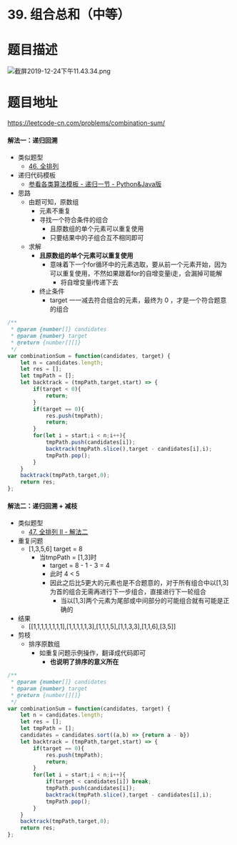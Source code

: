 # 39. 组合总和（中等）
# 题目描述
![截屏2019-12-24下午11.43.34.png](https://pic.leetcode-cn.com/6f0a5928e1af89ff035fb886aa58fa3d834684dd0f180d8985a0d5a3fd9763c0-%E6%88%AA%E5%B1%8F2019-12-24%E4%B8%8B%E5%8D%8811.43.34.png)
# 题目地址
<https://leetcode-cn.com/problems/combination-sum/>
#### 解法一：递归回溯
+ 类似题型
  + [46. 全排列](https://leetcode-cn.com/problems/permutations/solution/46-quan-pai-lie-by-alexer-660/)
+ 递归代码模板
  + [参看各类算法模板 - 递归一节 - Python&Java版](https://github.com/Alex660/Algorithms-and-data-structures/blob/master/theoreticalKnowledge/AlgorithmTemplate%E7%AE%97%E6%B3%95%E6%A8%A1%E6%9D%BF.md)
+ 思路
  + 由题可知，原数组
    + 元素不重复
    + 寻找一个符合条件的组合
      + 且原数组的单个元素可以重复使用
      + 只要结果中的子组合互不相同即可
  + 求解
    + **且原数组的单个元素可以重复使用**
      + 意味着下一个for循环中的元素选取，要从前一个元素开始，因为可以重复使用，不然如果跟着for的自增变量i走，会漏掉可能解
        + 将自增变量i传递下去
    + 终止条件
      + target 一一减去符合组合的元素，最终为 0 ，才是一个符合题意的组合
```javascript
/**
 * @param {number[]} candidates
 * @param {number} target
 * @return {number[][]}
 */
var combinationSum = function(candidates, target) {
    let n = candidates.length;
    let res = [];
    let tmpPath = [];
    let backtrack = (tmpPath,target,start) => {
        if(target < 0){
            return;
        }
        if(target == 0){
            res.push(tmpPath);
            return;
        }
        for(let i = start;i < n;i++){
            tmpPath.push(candidates[i]);
            backtrack(tmpPath.slice(),target - candidates[i],i);
            tmpPath.pop();
        }
    }
    backtrack(tmpPath,target,0);
    return res;
};
```
#### 解法二：递归回溯 + 减枝
+ 类似题型
  + [47. 全排列 II - 解法二](https://leetcode-cn.com/problems/permutations-ii/solution/47-quan-pai-lie-ii-by-alexer-660/)
+ 重复问题
  + [1,3,5,6] target = 8
    + 当tmpPath = [1,3]时
      + target = 8 - 1 - 3 = 4
      + 此时 4 < 5
      + 因此之后比5更大的元素也是不合题意的，对于所有组合中以[1,3]为首的组合无需再进行下一步组合，直接进行下一轮组合
        + 当以[1,3]两个元素为尾部或中间部分的可能组合就有可能是正确的
+ 结果        
  + [[1,1,1,1,1,1,1,1],[1,1,1,1,1,3],[1,1,1,5],[1,1,3,3],[1,1,6],[3,5]]
+ 剪枝
  + 排序原数组
    + 如重复问题示例操作，翻译成代码即可
      + **也说明了排序的意义所在**
```javascript
/**
 * @param {number[]} candidates
 * @param {number} target
 * @return {number[][]}
 */
var combinationSum = function(candidates, target) {
    let n = candidates.length;
    let res = [];
    let tmpPath = [];
    candidates = candidates.sort((a,b) => {return a - b})
    let backtrack = (tmpPath,target,start) => {
        if(target == 0){
            res.push(tmpPath);
            return;
        }
        for(let i = start;i < n;i++){
            if(target < candidates[i]) break;
            tmpPath.push(candidates[i]);
            backtrack(tmpPath.slice(),target - candidates[i],i);
            tmpPath.pop();
        }
    }
    backtrack(tmpPath,target,0);
    return res;
};
```